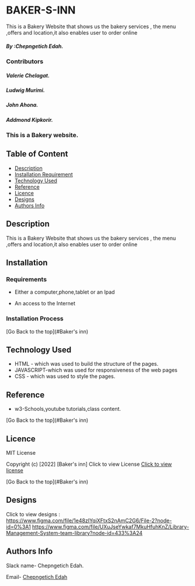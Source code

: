# BAKER-S-INN
 This is a Bakery Website that shows us the  bakery services , the menu ,offers and location,it also enables user to order online


##### By :Chepngetich Edah.

### Contributors

#####  Valerie Chelagat.
#####  Ludwig Murimi.
#####  John Ahona.
#####  Addmond Kipkorir.



          
### This is a Bakery website.

## Table of Content

+ [Description](#description)
+ [Installation Requirement](#Installation)
+ [Technology Used](#technology-used)
+ [Reference](#reference)
+ [Licence](#licence)
+ [Designs](#design)
+ [Authors Info](#author-Info)

## Description
<p> This is a Bakery Website that shows us the  bakery services , the menu ,offers and location,it also enables user to order online</p>

## Installation


### Requirements

* Either a computer,phone,tablet or an Ipad

* An access to the Internet

### Installation Process

[Go Back to the top](#Baker's inn)
## Technology Used
* HTML - which was used to build the structure of the pages.
* JAVASCRIPT-which was used for responsiveness of the web pages
* CSS - which was used to style the pages.

## Reference
* w3-Schools,youtube tutorials,class content.

[Go Back to the top](#Baker's inn)




## Licence
MIT License

Copyright (c) [2022] [Baker's inn]
Click to view License [Click to view license](LICENSE)




[Go Back to the top](#Baker's inn)


## Designs
Click to view designs :
https://www.figma.com/file/1e48zIYqiXFtxS2nAmC2G6/File-2?node-id=0%3A1
https://www.figma.com/file/UXuJseYwkaf7MkuHfuhKnZ/Library-Management-System-team-library?node-id=433%3A24
## Authors Info
Slack name- Chepngetich Edah.

Email- [Chepngetich Edah](edah.chepngetich@student.moringaschool.com)



